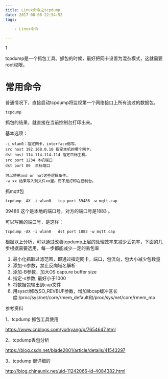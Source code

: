```yaml
---
title: Linux命令之tcpdump
date: 2017-08-08 22:54:52
tags:

	- Linux命令

---
```


1

tcpdump是一个抓包工具。抓包的时候，最好把网卡设置为混杂模式，这就需要root权限。

# 常用命令

普通情况下，直接启动tcpdump将监视第一个网络接口上所有流过的数据包。

```
tcpdump
```

抓包的结果，就直接在当前控制台打印出来。



基本选项：

```
-i wlan0：指定网卡，interface缩写。
src host 192.168.0.10 指定本机的哪个网卡。
dst host 114.114.114.114 指定目标主机。
src port 1234 本机端口
dst port 80  目标端口

可以使用and or not这些逻辑条件。
-w xx 结果写入到文件xx里。而不是打印在控制台。
```



抓mqtt包

```
tcpdump -AX -i wlan0   tcp port 39486 -w mqtt.cap
```

39486 这个是本地的端口号，对方的端口号是1883 。

可以写目的端口号，是这样：

```
tcpdump -AX -i wlan0   dst port 1883 -w mqtt.cap
```







 根据以上分析，可以通过改善tcpdump上层的处理效率来减少丢包率，下面的几步根据需要选用，每一步都能减少一定的丢包率
 1. 最小化抓取过滤范围，即通过指定网卡，端口，包流向，包大小减少包数量
 2. 添加-n参数，禁止反向域名解析
 3. 添加-B参数，加大OS capture buffer size
 4. 指定-s参数, 最好小于1000
 5. 将数据包输出到cap文件
 6. 用sysctl修改SO_REVBUF参数，增加libcap缓冲区长度:/proc/sys/net/core/rmem_default和/proc/sys/net/core/rmem_ma



参考资料

1、tcpdump 抓包工具使用

https://www.cnblogs.com/yorkyang/p/7654647.html

2、tcpdump丢包分析

https://blog.csdn.net/blade2001/article/details/41543297

3、tcpdump 很详细的

http://blog.chinaunix.net/uid-11242066-id-4084382.html